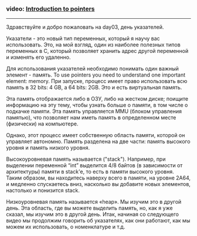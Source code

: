 ### video: [Introduction to pointers](https://youtu.be/lxpt8AVQ5Kc) ###

---

Здравствуйте и добро пожаловать на day03, день указателей.  

Указатели - это новый тип переменных, который я научу вас использовать. Это, на мой взгляд, один из наиболее полезных типов переменных в C, который позволяет хранить адрес другой переменной и изменять его удаленно.  

Для использования указателей необходимо понимать один важный элемент - память. To use pointers you need to understand one important element: memory. При запуске, процесс имеет право использовать всю память в 32 bits: 4 GB, а 64 bits: 2GB. Это и есть виртуальная память.  

Эта память отображается либо в ОЗУ, либо на жестком диске; поищите информацию на эту тему, чтобы узнать больше о памяти, в том числе о подкачке памяти. Эта память управляется MMU (блоком управления памятью), что позволяет нам иметь память в определенном месте (физически) на компьютере.  

Однако, этот процесс имеет собственную область памяти, которой он управляет автономно. Память разделена на две части: память высокого уровня и память низкого уровня.  

Высокоуровневая память называется ("stack"). Например, при выделении переменной “int” выделится 4/8 байтов (в зависимости от архитектуры) памяти в stack'e, то есть в памяти высокого уровня. Таким образом, вы находитесь наверху всего в памяти, на уровне 2A64, и медленно спускаетесь вниз, насколько вы добавите новых элементов, настолько и понизится stack.  

Низкоуровневая память называется «heap». Мы изучим это в другой день. Эта область, где вы можете выделить память, но, как я уже сказал, мы изучим это в другой день. Итак, начиная со следующего видео мы продолжим говорить об указателях, как они работают, как мы можем их использовать, о номенклатуре и т.д.
